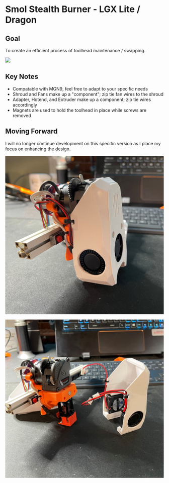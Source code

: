 # Smol Stealth Burner - LGX Lite / Dragon

## Goal
To create an efficient process of toolhead maintenance / swapping. 

![](https://github.com/Maverick-3D/Smol_Stealth_Burner/blob/main/SSB_LGXL_0710/Images/SSB_LGXL_0710_Animation.gif)

## Key Notes
- Compatable with MGN9, feel free to adapt to your specific needs
- Shroud and Fans make up a "component"; zip tie fan wires to the shroud
- Adapter, Hotend, and Extruder make up a component; zip tie wires accordingly
- Magnets are used to hold the toolhead in place while screws are removed

## Moving Forward
I will no longer continue development on this specific version as I place my focus on enhancing the design.

![](https://github.com/Maverick-3D/Smol_Stealth_Burner/blob/main/SSB_LGXL_0710/Images/IMG_1.jpg)

![](https://github.com/Maverick-3D/Smol_Stealth_Burner/blob/main/SSB_LGXL_0710/Images/IMG_5.jpg)

